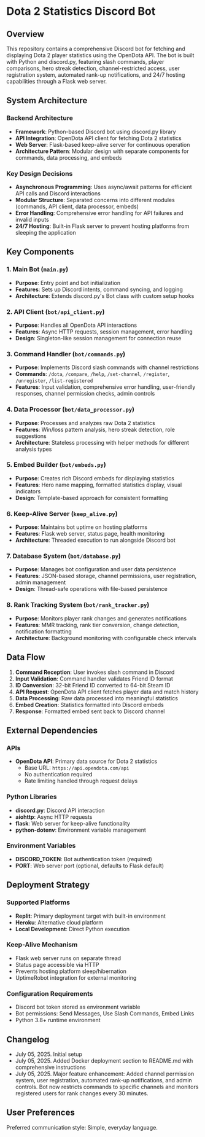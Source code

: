 # Dota 2 Statistics Discord Bot

## Overview

This repository contains a comprehensive Discord bot for fetching and displaying Dota 2 player statistics using the OpenDota API. The bot is built with Python and discord.py, featuring slash commands, player comparisons, hero streak detection, channel-restricted access, user registration system, automated rank-up notifications, and 24/7 hosting capabilities through a Flask web server.

## System Architecture

### Backend Architecture
- **Framework**: Python-based Discord bot using discord.py library
- **API Integration**: OpenDota API client for fetching Dota 2 statistics
- **Web Server**: Flask-based keep-alive server for continuous operation
- **Architecture Pattern**: Modular design with separate components for commands, data processing, and embeds

### Key Design Decisions
- **Asynchronous Programming**: Uses async/await patterns for efficient API calls and Discord interactions
- **Modular Structure**: Separated concerns into different modules (commands, API client, data processor, embeds)
- **Error Handling**: Comprehensive error handling for API failures and invalid inputs
- **24/7 Hosting**: Built-in Flask server to prevent hosting platforms from sleeping the application

## Key Components

### 1. Main Bot (`main.py`)
- **Purpose**: Entry point and bot initialization
- **Features**: Sets up Discord intents, command syncing, and logging
- **Architecture**: Extends discord.py's Bot class with custom setup hooks

### 2. API Client (`bot/api_client.py`)
- **Purpose**: Handles all OpenDota API interactions
- **Features**: Async HTTP requests, session management, error handling
- **Design**: Singleton-like session management for connection reuse

### 3. Command Handler (`bot/commands.py`)
- **Purpose**: Implements Discord slash commands with channel restrictions
- **Commands**: `/dota`, `/compare`, `/help`, `/set-channel`, `/register`, `/unregister`, `/list-registered`
- **Features**: Input validation, comprehensive error handling, user-friendly responses, channel permission checks, admin controls

### 4. Data Processor (`bot/data_processor.py`)
- **Purpose**: Processes and analyzes raw Dota 2 statistics
- **Features**: Win/loss pattern analysis, hero streak detection, role suggestions
- **Architecture**: Stateless processing with helper methods for different analysis types

### 5. Embed Builder (`bot/embeds.py`)
- **Purpose**: Creates rich Discord embeds for displaying statistics
- **Features**: Hero name mapping, formatted statistics display, visual indicators
- **Design**: Template-based approach for consistent formatting

### 6. Keep-Alive Server (`keep_alive.py`)
- **Purpose**: Maintains bot uptime on hosting platforms
- **Features**: Flask web server, status page, health monitoring
- **Architecture**: Threaded execution to run alongside Discord bot

### 7. Database System (`bot/database.py`)
- **Purpose**: Manages bot configuration and user data persistence
- **Features**: JSON-based storage, channel permissions, user registration, admin management
- **Design**: Thread-safe operations with file-based persistence

### 8. Rank Tracking System (`bot/rank_tracker.py`)
- **Purpose**: Monitors player rank changes and generates notifications
- **Features**: MMR tracking, rank tier conversion, change detection, notification formatting
- **Architecture**: Background monitoring with configurable check intervals

## Data Flow

1. **Command Reception**: User invokes slash command in Discord
2. **Input Validation**: Command handler validates Friend ID format
3. **ID Conversion**: 32-bit Friend ID converted to 64-bit Steam ID
4. **API Request**: OpenDota API client fetches player data and match history
5. **Data Processing**: Raw data processed into meaningful statistics
6. **Embed Creation**: Statistics formatted into Discord embeds
7. **Response**: Formatted embed sent back to Discord channel

## External Dependencies

### APIs
- **OpenDota API**: Primary data source for Dota 2 statistics
  - Base URL: `https://api.opendota.com/api`
  - No authentication required
  - Rate limiting handled through request delays

### Python Libraries
- **discord.py**: Discord API interaction
- **aiohttp**: Async HTTP requests
- **flask**: Web server for keep-alive functionality
- **python-dotenv**: Environment variable management

### Environment Variables
- **DISCORD_TOKEN**: Bot authentication token (required)
- **PORT**: Web server port (optional, defaults to Flask default)

## Deployment Strategy

### Supported Platforms
- **Replit**: Primary deployment target with built-in environment
- **Heroku**: Alternative cloud platform
- **Local Development**: Direct Python execution

### Keep-Alive Mechanism
- Flask web server runs on separate thread
- Status page accessible via HTTP
- Prevents hosting platform sleep/hibernation
- UptimeRobot integration for external monitoring

### Configuration Requirements
- Discord bot token stored as environment variable
- Bot permissions: Send Messages, Use Slash Commands, Embed Links
- Python 3.8+ runtime environment

## Changelog
- July 05, 2025. Initial setup
- July 05, 2025. Added Docker deployment section to README.md with comprehensive instructions  
- July 05, 2025. Major feature enhancement: Added channel permission system, user registration, automated rank-up notifications, and admin controls. Bot now restricts commands to specific channels and monitors registered users for rank changes every 30 minutes.

## User Preferences

Preferred communication style: Simple, everyday language.